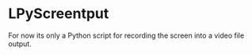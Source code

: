 # LPyScreentput
For now its only a Python script for recording the screen into a video file output.
